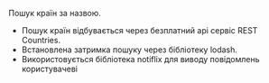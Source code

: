Пошук країн за назвою.
- Пошук країн відбувається через безплатний api сервіс REST Countries. 
- Встановлена затримка пошуку через бібліотеку lodash.
- Використовується бібліотека notiflix для виводу повідомлень користувачеві
